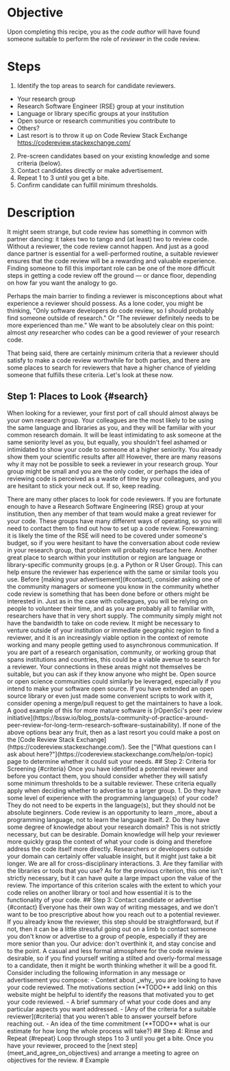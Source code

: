 # Objective

Upon completing this recipe, you as the _code author_ will have found someone
suitable to perform the role of _reviewer_ in the code review.

# Steps

1. Identify the top areas to search for candidate reviewers.
  - Your research group
  - Research Software Engineer (RSE) group at your institution
  - Language or library specific groups at your institution
  - Open source or research communities you contribute to
  - Others?
  - Last resort is to throw it up on Code Review Stack Exchange
    <https://codereview.stackexchange.com/>
2. Pre-screen candidates based on your existing knowledge and some criteria
   (below).
3. Contact candidates directly or make advertisement.
4. Repeat 1 to 3 until you get a bite.
5. Confirm candidate can fulfill minimum thresholds.

# Description

It might seem strange, but code review has something in common with partner
dancing: it takes two to tango and (at least) two to review code. Without a
reviewer, the code review cannot happen. And just as a good dance partner is
essential for a well-performed routine, a suitable reviewer ensures that the
code review will be a rewarding and valuable experience. Finding someone to
fill this important role can be one of the more difficult steps in getting a
code review off the ground — or dance floor, depending on how far you want the
analogy to go.

Perhaps the main barrier to finding a reviewer is misconceptions about what
experience a reviewer should possess. As a lone coder, you might be thinking,
"Only software developers do code review, so I should probably find someone
outside of research." Or "The reviewer definitely needs to be more experienced
than me." We want to be absolutely clear on this point: almost _any_ researcher
who codes can be a good reviewer of your research code.

That being said, there are certainly minimum criteria that a reviewer should
satisfy to make a code review worthwhile for both parties, and there are some
places to search for reviewers that have a higher chance of yielding someone
that fulfills these criteria. Let's look at these now.

## Step 1: Places to Look {#search}

When looking for a reviewer, your first port of call should almost always be
your own research group. Your colleagues are the most likely to be using the
same language and libraries as you, and they will be familiar with your
common research domain. It will be least intimidating to ask someone at the
same seniority level as you, but equally, you shouldn't feel ashamed or
intimidated to show your code to someone at a higher seniority. You already
show them your scientific results after all! However, there are many reasons
why it may not be possible to seek a reviewer in your research group. Your
group might be small and you are the only coder, or perhaps the idea of
reviewing code is perceived as a waste of time by your colleagues, and you are
hesitant to stick your neck out. If so, keep reading.

<!--
Probably need to add something about justifying time on code review to
supervisor?
--!>

There are many other places to look for code reviewers. If you are fortunate
enough to have a Research Software Engineering (RSE) group at your institution,
then any member of that team would make a great reviewer for your code.
These groups have many different ways of operating, so you will need to contact
them to find out how to set up a code review. Forewarning: it is likely the
time of the RSE will need to be covered under someone's budget, so if you were
hesitant to have the conversation about code review in your research group,
that problem will probably resurface here.

Another great place to search within your institution or region are language or
library-specific community groups (e.g. a Python or R User Group). This can
help ensure the reviewer has experience with the same or similar tools you use.
Before [making your advertisement](#contact), consider asking one of the
community managers or someone you know in the community whether code review is
something that has been done before or others might be interested in. Just as
in the case with colleagues, you will be relying on people to volunteer their
time, and as you are probably all to familiar with, researchers have that in
very short supply. The community simply might not have the bandwidth to take on
code review.

It might be necessary to venture outside of your institution or immediate
geographic region to find a reviewer, and it is an increasingly viable option
in the context of remote working and many people getting used to asynchronous
communication. If you are part of a research organisation, community, or
working group that spans institutions and countries, this could be a viable
avenue to search for a reviewer. Your connections in these areas might not
themselves be suitable, but you can ask if they know anyone who might be.
Open source or open science communities could similarly be leveraged,
especially if you intend to make your software open source. If you have
extended an open source library or even just made some convenient scripts to
work with it, consider opening a merge/pull request to get the maintainers to
have a look. A good example of this for more mature software is [rOpenSci's
peer review initiative](https://bssw.io/blog_posts/a-community-of-practice-around-peer-review-for-long-term-research-software-sustainability).

If none of the above options bear any fruit, then as a last resort you could
make a post on the [Code Review Stack
Exchange](https://codereview.stackexchange.com/). See the ["What questions can
I ask about here?"](https://codereview.stackexchange.com/help/on-topic) page to
determine whether it could suit your needs.

## Step 2: Criteria for Screening {#criteria}

Once you have identified a potential reviewer and before you contact them, you
should consider whether they will satisfy some minimum thresholds to be a
suitable reviewer. These criteria equally apply when deciding whether to
advertise to a larger group.

1. Do they have some level of experience with the programming language(s) of
   your code? They do not need to be experts in the language(s), but they
   should not be absolute beginners. Code review is an opportunity to learn
   _more_ about a programming language, not to learn the language itself. 
2. Do they have some degree of knowledge about your research domain? This is
   not strictly necessary, but can be desirable. Domain knowledge will help
   your reviewer more quickly grasp the context of what your code is doing and
   therefore address the code itself more directly. Researchers or developers
   outside your domain can certainly offer valuable insight, but it might just
   take a bit longer. We are all for cross-disciplinary interactions.
3. Are they familiar with the libraries or tools that you use? As for the
   previous criterion, this one isn't strictly necessary, but it can have quite
   a large impact upon the value of the review. The importance of this
   criterion scales with the extent to which your code relies on another
   library or tool and how essential it is to the functionality of your code.

## Step 3: Contact candidate or advertise {#contact}

Everyone has their own way of writing messages, and we don't want to be too
prescriptive about how you reach out to a potential reviewer. If you already
know the reviewer, this step should be straightforward, but if not, then it can
be a little stressful going out on a limb to contact someone you don't know or
advertise to a group of people, especially if they are more senior than you.
Our advice: don't overthink it, and stay concise and to the point. A casual and
less formal atmosphere for the code review is desirable, so if you find
yourself writing a stilted and overly-formal message to a candidate, then it
might be worth thinking whether it will be a good fit.

Consider including the following information in any message or advertisement
you compose:

- Context about _why_ you are looking to have your code reviewed. The
    motivations section (**TODO** add link) on this website might be helpful to
    identify the reasons that motivated you to get your code reviewed.
- A brief summary of what your code does and any particular aspects you want
    addressed.
- [Any of the criteria for a suitable reviewer](#criteria) that you weren't
    able to answer yourself before reaching out.
- An idea of the time commitment (**TODO** what is our estimate for how long the
    whole process will take?)

## Step 4: Rinse and Repeat {#repeat}

Loop through steps 1 to 3 until you get a bite. Once you have your reviewer,
proceed to the [next step](meet_and_agree_on_objectives) and arrange a meeting
to agree on objectives for the review.


# Example

